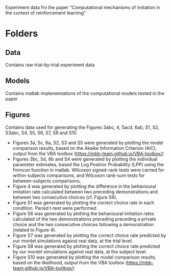 Experiment data fro the paper "Computational mechanisms of imitation in the context of reinforcement learning"

# Folders
## Data
Contains raw trial-by-trial experiment data 
## Models 
Contains matlab implementations of the computational models tested in the paper
## Figures
Contains data used for generating the Figures 3abc, 4, 5acd, 6ab, S1, S2, S3abc, S4, S5, S6, S7, S8 and S10.

- Figures 3a, 5c, 6a, S2, S3 and S5  were generated by plotting the model comparison results, based on the Akaike Information Criterion (AIC), output from the VBA toolbox (https://mbb-team.github.io/VBA-toolbox/)
- Figures 3bc, 5d, 6b and S4 were generated by plotting the individual parameter estimates, based the Log Postrior Probability (LPP) using the fmincon function in matlab. Wilcoxon signed-rank tests were carried for within-subjects comparisons, and Wilcoxon rank-sum tests for between-subjects comparisons.
- Figure 4 was generated by plotting the difference in the behavioural imitation rate calculated between two preceding demonstrations and between two consecutive choices (cf. Figure S6).
- Figure S1 was generated by plotting the correct choice rate in each condition. Paried t-test were performed.
- Figure S6 was generated by plotting the behavioural imitation rates calculated of the two demonstrations preceding preceding a private choice and the two consecutive choices following a demonstration (related to Figure 4).
- Figure S7 was generated by plotting the correct choice rate predicted by our mordel simulations against real data, at the trial level.
- Figure S8 was generated by plotting the correct choice rate predicted by our mordel simulations against real data, at the subject level.
- Figure S10  was generated by plotting the model comparison results, based on the likelihood, output from the VBA toolbox (https://mbb-team.github.io/VBA-toolbox/)

